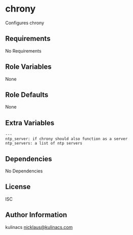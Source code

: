 chrony
======
Configures chrony

Requirements
------------
No Requirements

Role Variables
--------------
None

Role Defaults
-------------
None

Extra Variables
---------------
```
---
ntp_server: if chrony should also function as a server
ntp_servers: a list of ntp servers
```

Dependencies
------------
No Dependencies

License
-------
ISC

Author Information
------------------
kulinacs <nicklaus@kulinacs.com>
